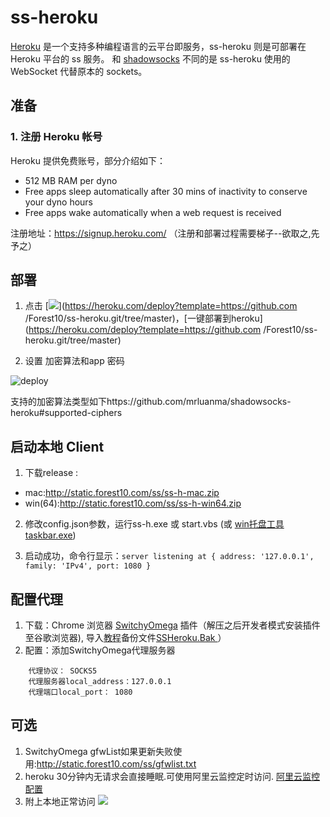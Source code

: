 
# ss-heroku
[Heroku](https://www.heroku.com/) 是一个支持多种编程语言的云平台即服务，ss-heroku 则是可部署在 Heroku 平台的 ss 服务。
和 [shadowsocks](https://github.com/clowwindy/shadowsocks) 不同的是 ss-heroku 使用的 WebSocket 代替原本的 sockets。

## 准备

### 1. 注册 Heroku 帐号
Heroku 提供免费账号，部分介绍如下：
- 512 MB RAM per dyno
- Free apps sleep automatically after 30 mins of inactivity to conserve your dyno hours
- Free apps wake automatically when a web request is received


注册地址：https://signup.heroku.com/ （注册和部署过程需要梯子--欲取之,先予之）

## 部署
1. 点击 [![](https://www.herokucdn.com/deploy/button.png)](https://heroku.com/deploy?template=https://github.com
/Forest10/ss-heroku.git/tree/master)，[一键部署到heroku](https://heroku.com/deploy?template=https://github.com
                                                                                      /Forest10/ss-heroku.git/tree/master)

1. 设置 加密算法和app 密码

![deploy](http://static.forest10.com/ss/heroku-ss-deploy-conf.jpeg)

[](http://static.forest10.com/ss/heroku-ss-deploy-conf.jpeg)

支持的加密算法类型如下https://github.com/mrluanma/shadowsocks-heroku#supported-ciphers

## 启动本地 Client
1. 下载release :
* mac:http://static.forest10.com/ss/ss-h-mac.zip
* win(64):http://static.forest10.com/ss/ss-h-win64.zip

2. 修改config.json参数，运行ss-h.exe 或 start.vbs (或 [win托盘工具taskbar.exe](https://github.com/onplus/shadowsocks-heroku/issues/39))

5. 启动成功，命令行显示：`server listening at { address: '127.0.0.1', family: 'IPv4', port: 1080 }`

## 配置代理
1. 下载：Chrome 浏览器 [SwitchyOmega](http://static.forest10.com/ss/SwitchyOmega.zip
) 插件（解压之后开发者模式安装插件至谷歌浏览器), 导入[教程](http://static.forest10.com/ss/switchyOmega-import-bak.png)备份文件[SSHeroku.Bak
](http://static.forest10.com/ss/SSHeroku.bak)）
2. 配置：添加SwitchyOmega代理服务器
```
    代理协议： SOCKS5
    代理服务器local_address：127.0.0.1 
    代理端口local_port： 1080 
```
## 可选
1. SwitchyOmega gfwList如果更新失败使用:http://static.forest10.com/ss/gfwlist.txt
2. heroku 30分钟内无请求会直接睡眠.可使用阿里云监控定时访问.
[阿里云监控](http://public-img.forest10.com/ss/ali-monitor-4-wakeup-heroku.png)
[配置](http://public-img.forest10.com/ss/ali-monitor-4-wakeup-heroku-detail.png)
2. 附上本地正常访问
![](http://public-img.forest10.com/ss/heroku-ss-local-client-show-detail.png)

  